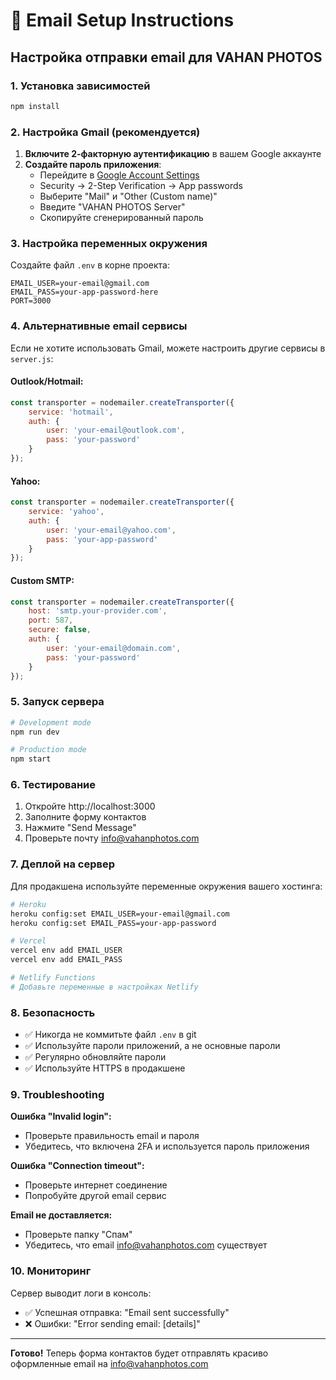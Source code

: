 # 📧 Email Setup Instructions

## Настройка отправки email для VAHAN PHOTOS

### 1. Установка зависимостей

```bash
npm install
```

### 2. Настройка Gmail (рекомендуется)

1. **Включите 2-факторную аутентификацию** в вашем Google аккаунте
2. **Создайте пароль приложения**:
   - Перейдите в [Google Account Settings](https://myaccount.google.com/)
   - Security → 2-Step Verification → App passwords
   - Выберите "Mail" и "Other (Custom name)"
   - Введите "VAHAN PHOTOS Server"
   - Скопируйте сгенерированный пароль

### 3. Настройка переменных окружения

Создайте файл `.env` в корне проекта:

```env
EMAIL_USER=your-email@gmail.com
EMAIL_PASS=your-app-password-here
PORT=3000
```

### 4. Альтернативные email сервисы

Если не хотите использовать Gmail, можете настроить другие сервисы в `server.js`:

#### Outlook/Hotmail:
```javascript
const transporter = nodemailer.createTransporter({
    service: 'hotmail',
    auth: {
        user: 'your-email@outlook.com',
        pass: 'your-password'
    }
});
```

#### Yahoo:
```javascript
const transporter = nodemailer.createTransporter({
    service: 'yahoo',
    auth: {
        user: 'your-email@yahoo.com',
        pass: 'your-app-password'
    }
});
```

#### Custom SMTP:
```javascript
const transporter = nodemailer.createTransporter({
    host: 'smtp.your-provider.com',
    port: 587,
    secure: false,
    auth: {
        user: 'your-email@domain.com',
        pass: 'your-password'
    }
});
```

### 5. Запуск сервера

```bash
# Development mode
npm run dev

# Production mode
npm start
```

### 6. Тестирование

1. Откройте http://localhost:3000
2. Заполните форму контактов
3. Нажмите "Send Message"
4. Проверьте почту info@vahanphotos.com

### 7. Деплой на сервер

Для продакшена используйте переменные окружения вашего хостинга:

```bash
# Heroku
heroku config:set EMAIL_USER=your-email@gmail.com
heroku config:set EMAIL_PASS=your-app-password

# Vercel
vercel env add EMAIL_USER
vercel env add EMAIL_PASS

# Netlify Functions
# Добавьте переменные в настройках Netlify
```

### 8. Безопасность

- ✅ Никогда не коммитьте файл `.env` в git
- ✅ Используйте пароли приложений, а не основные пароли
- ✅ Регулярно обновляйте пароли
- ✅ Используйте HTTPS в продакшене

### 9. Troubleshooting

**Ошибка "Invalid login":**
- Проверьте правильность email и пароля
- Убедитесь, что включена 2FA и используется пароль приложения

**Ошибка "Connection timeout":**
- Проверьте интернет соединение
- Попробуйте другой email сервис

**Email не доставляется:**
- Проверьте папку "Спам"
- Убедитесь, что email info@vahanphotos.com существует

### 10. Мониторинг

Сервер выводит логи в консоль:
- ✅ Успешная отправка: "Email sent successfully"
- ❌ Ошибки: "Error sending email: [details]"

---

**Готово!** Теперь форма контактов будет отправлять красиво оформленные email на info@vahanphotos.com
